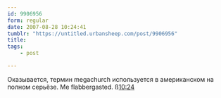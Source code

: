 ```yaml
---
id: 9906956
form: regular
date: 2007-08-28 10:24:41
tumblr: "https://untitled.urbansheep.com/post/9906956"
title:
tags:
    - post

---
```


<p>Оказывается, термин megachurch используется в американском на полном серьёзе. Me flabbergasted. ß<a href="http://twitter.com/urbansheep/statuses/231797312">10:24</a></p>


